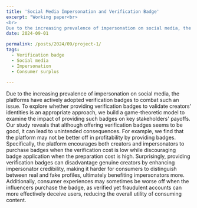 ```yaml
---
title: 'Social Media Impersonation and Verification Badge'
excerpt: "Working paper<br> 
<br>
Due to the increasing prevalence of impersonation on social media, the platforms have actively adopted verification badges to combat such an issue. To explore whether providing verification badges to validate creators' identities is an appropriate approach, we build a game-theoretic model to examine the impact of providing such badges on key stakeholders' payoffs. Our study reveals that although offering verification badges seems to be good, it can lead to unintended consequences. For example, we find that the platform may not be better off in profitability by providing badges. Specifically, the platform encourages both creators and impersonators to purchase badges when the verification cost is low while discouraging badge application when the preparation cost is high. Surprisingly, providing verification badges can disadvantage genuine creators by enhancing impersonator credibility, making it harder for consumers to distinguish between real and fake profiles, ultimately benefiting impersonators more. Additionally, consumer experiences may sometimes be worse off when the influencers purchase the badge, as verified yet fraudulent accounts can more effectively deceive users, reducing the overall utility of consuming content."
date: 2024-09-01

permalink: /posts/2024/09/project-1/
tags:
  - Verification badge
  - Social media
  - Impersonation
  - Consumer surplus 
  
---
```


Due to the increasing prevalence of impersonation on social media, the platforms have actively adopted verification badges to combat such an issue. To explore whether providing verification badges to validate creators' identities is an appropriate approach, we build a game-theoretic model to examine the impact of providing such badges on key stakeholders' payoffs. Our study reveals that although offering verification badges seems to be good, it can lead to unintended consequences. For example, we find that the platform may not be better off in profitability by providing badges. Specifically, the platform encourages both creators and impersonators to purchase badges when the verification cost is low while discouraging badge application when the preparation cost is high. Surprisingly, providing verification badges can disadvantage genuine creators by enhancing impersonator credibility, making it harder for consumers to distinguish between real and fake profiles, ultimately benefiting impersonators more. Additionally, consumer experiences may sometimes be worse off when the influencers purchase the badge, as verified yet fraudulent accounts can more effectively deceive users, reducing the overall utility of consuming content.

